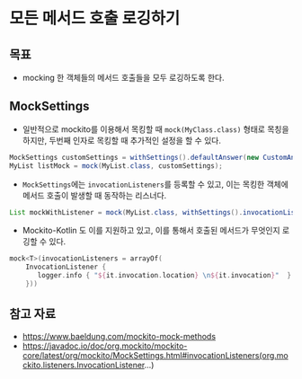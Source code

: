# 모든 메서드 호출 로깅하기

## 목표

- mocking 한 객체들의 메서드 호출들을 모두 로깅하도록 한다.

## MockSettings

- 일반적으로 mockito를 이용해서 목킹할 때 `mock(MyClass.class)` 형태로 목칭을 하지만, 두번째 인자로 목킹할 때 추가적인 설정을 할 수 있다.

```java
MockSettings customSettings = withSettings().defaultAnswer(new CustomAnswer());
MyList listMock = mock(MyList.class, customSettings);
```

- `MockSettings`에는 `invocationListeners`를 등록할 수 있고, 이는 목킹한 객체에 메서드 호출이 발생할 때 동작하는 리스너다.

```java
List mockWithListener = mock(MyList.class, withSettings().invocationListeners(new YourInvocationListener()));
```

- Mockito-Kotlin 도 이를 지원하고 있고, 이를 통해서 호출된 메서드가 무엇인지 로깅할 수 있다.

```kotlin
mock<T>(invocationListeners = arrayOf(  
    InvocationListener {  
       logger.info { "${it.invocation.location} \n${it.invocation}"  }  
    }))
```

## 참고 자료

- https://www.baeldung.com/mockito-mock-methods
- https://javadoc.io/doc/org.mockito/mockito-core/latest/org/mockito/MockSettings.html#invocationListeners(org.mockito.listeners.InvocationListener...)